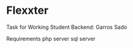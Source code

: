 # Flexxter
Task for Working Student Backend: Garros Sado

Requirements
    php server
    sql server

